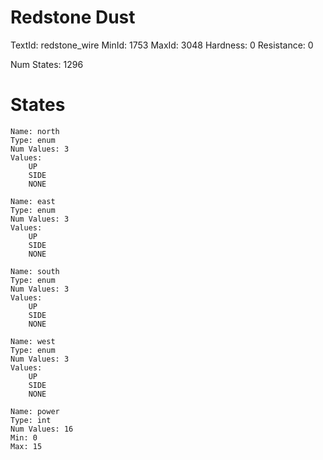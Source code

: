 # Redstone Dust
TextId: redstone_wire
MinId: 1753
MaxId: 3048
Hardness: 0
Resistance: 0

Num States: 1296
# States
```
Name: north
Type: enum
Num Values: 3
Values:
    UP
    SIDE
    NONE

Name: east
Type: enum
Num Values: 3
Values:
    UP
    SIDE
    NONE

Name: south
Type: enum
Num Values: 3
Values:
    UP
    SIDE
    NONE

Name: west
Type: enum
Num Values: 3
Values:
    UP
    SIDE
    NONE

Name: power
Type: int
Num Values: 16
Min: 0
Max: 15
```